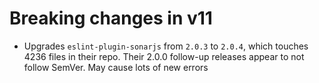 # Breaking changes in v11

- Upgrades `eslint-plugin-sonarjs` from `2.0.3` to `2.0.4`, which touches 4236 files in their repo. Their 2.0.0 follow-up releases appear to not follow SemVer. May cause lots of new errors
